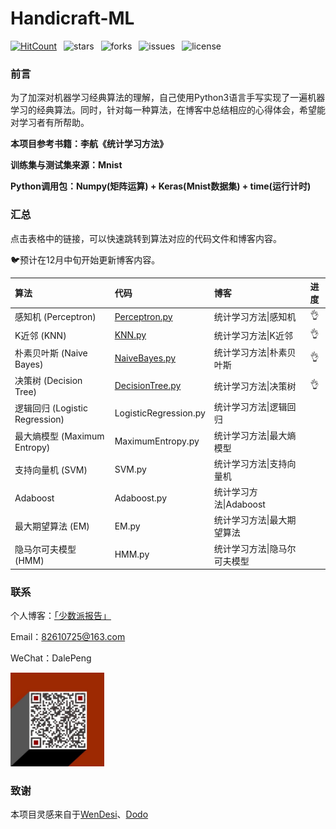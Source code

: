 # Handicraft-ML
[![HitCount](http://hits.dwyl.io/TimeGarage/TimeGarage/Handicraft-ML.svg)](http://hits.dwyl.io/TimeGarage/TimeGarage/Handicraft-ML)&ensp; ![stars](https://img.shields.io/github/stars/TimeGarage/Handicraft-ML?color=yellow&style=flat-square)&ensp; ![forks](https://img.shields.io/github/forks/TimeGarage/Handicraft-ML?style=flat-square)&ensp; ![issues](https://img.shields.io/github/issues/TimeGarage/Handicraft-ML?color=red&style=flat-square)&ensp; ![license](https://img.shields.io/github/license/TimeGarage/Handicraft-ML?style=flat-square)

### 前言

为了加深对机器学习经典算法的理解，自己使用Python3语言手写实现了一遍机器学习的经典算法。同时，针对每一种算法，在博客中总结相应的心得体会，希望能对学习者有所帮助。

**本项目参考书籍：李航《统计学习方法》**

**训练集与测试集来源：Mnist**

**Python调用包：Numpy(矩阵运算) + Keras(Mnist数据集) + time(运行计时)**



### 汇总

点击表格中的链接，可以快速跳转到算法对应的代码文件和博客内容。

🐦预计在12月中旬开始更新博客内容。

| 算法                           | 代码                                        | 博客                         | 进度 |
| :----------------------------- | :------------------------------------------ | :--------------------------- | :--: |
| 感知机 (Perceptron)            | [Perceptron.py](./Perceptron/Perceptron.py) | 统计学习方法\|感知机         |  👌   |
| K近邻 (KNN)                    | [KNN.py](./KNN/KNN.py)                      | 统计学习方法\|K近邻          |  👌   |
| 朴素贝叶斯 (Naive Bayes)       | [NaiveBayes.py](./NaiveBayes/NaiveBayes.py) | 统计学习方法\|朴素贝叶斯     |  👌   |
| 决策树 (Decision Tree)         | [DecisionTree.py](./DecisionTree/DecisionTree.py) | 统计学习方法\|决策树         | 👌 |
| 逻辑回归 (Logistic Regression) | LogisticRegression.py                       | 统计学习方法\|逻辑回归       |      |
| 最大熵模型 (Maximum Entropy) | MaximumEntropy.py                      | 统计学习方法\|最大熵模型    |      |
| 支持向量机 (SVM)               | SVM.py                                      | 统计学习方法\|支持向量机     |      |
| Adaboost                       | Adaboost.py                                 | 统计学习方法\|Adaboost       |      |
| 最大期望算法 (EM)              | EM.py                                       | 统计学习方法\|最大期望算法   |      |
| 隐马尔可夫模型 (HMM)           | HMM.py                                      | 统计学习方法\|隐马尔可夫模型 |      |



### 联系

个人博客：[「少数派报告」](https://www.timegarage.works)

Email：82610725@163.com

WeChat：DalePeng

<img src="./images4md/QR.png" alt="img" width="150px" />



### 致谢

本项目灵感来自于[WenDesi](https://github.com/WenDesi)、[Dodo](https://github.com/Dod-o)

